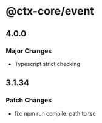 # @ctx-core/event

## 4.0.0

### Major Changes

- Typescript strict checking

## 3.1.34

### Patch Changes

- fix: npm run compile: path to tsc

